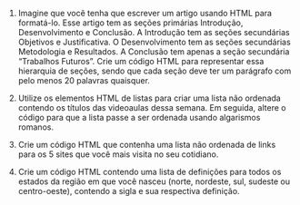 1. Imagine que você tenha que escrever um artigo usando HTML para formatá-lo. Esse artigo tem as seções primárias Introdução, Desenvolvimento e Conclusão. A Introdução tem as seções secundárias Objetivos e Justificativa. O Desenvolvimento tem as seções secundárias Metodologia e Resultados. A Conclusão tem apenas a seção secundária “Trabalhos Futuros”. Crie um código HTML para representar essa hierarquia de seções, sendo que cada seção deve ter um parágrafo com pelo menos 20 palavras
quaisquer.

2. Utilize os elementos HTML de listas para criar uma lista não ordenada contendo os títulos das videoaulas dessa semana. Em seguida, altere o código para que a lista passe a ser ordenada usando algarismos romanos.

3. Crie um código HTML que contenha uma lista não ordenada de links para os 5 sites que você mais visita no seu cotidiano.

4. Crie um código HTML contendo uma lista de definições para todos os estados da região em que você nasceu (norte, nordeste, sul, sudeste ou centro-oeste), contendo a sigla e sua respectiva definição.
